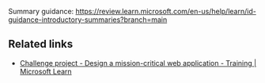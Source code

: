 Summary guidance: https://review.learn.microsoft.com/en-us/help/learn/id-guidance-introductory-summaries?branch=main

## Related links

- [Challenge project - Design a mission-critical web application - Training | Microsoft Learn](../azure-mission-critical/)